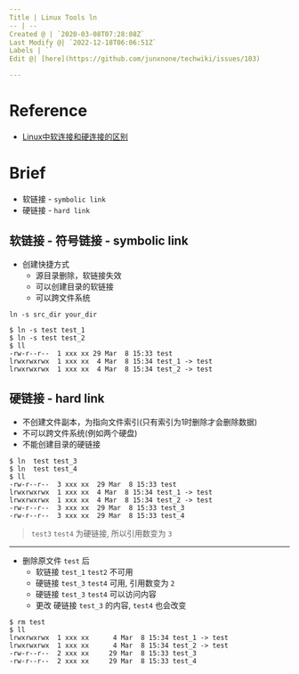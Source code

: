 ```yaml
---
Title | Linux Tools ln
-- | --
Created @ | `2020-03-08T07:28:08Z`
Last Modify @| `2022-12-18T06:06:51Z`
Labels | ``
Edit @| [here](https://github.com/junxnone/techwiki/issues/103)

---
```

# Reference
- [Linux中软连接和硬连接的区别](https://www.cnblogs.com/loliconinvincible/p/12442230.html)

# Brief
- 软链接 - `symbolic link`
- 硬链接 - `hard link`

## 软链接 - 符号链接 - symbolic link

- 创建快捷方式
  - 源目录删除，软链接失效
  - 可以创建目录的软链接
  - 可以跨文件系统

```
ln -s src_dir your_dir
```
```
$ ln -s test test_1
$ ln -s test test_2
$ ll
-rw-r--r--  1 xxx xx 29 Mar  8 15:33 test
lrwxrwxrwx  1 xxx xx  4 Mar  8 15:34 test_1 -> test
lrwxrwxrwx  1 xxx xx  4 Mar  8 15:34 test_2 -> test
```

## 硬链接 - hard link

- 不创建文件副本，为指向文件索引(只有索引为1时删除才会删除数据)
- 不可以跨文件系统(例如两个硬盘)
- 不能创建目录的硬链接

```
$ ln  test test_3
$ ln  test test_4
$ ll
-rw-r--r--  3 xxx xx  29 Mar  8 15:33 test
lrwxrwxrwx  1 xxx xx  4 Mar  8 15:34 test_1 -> test
lrwxrwxrwx  1 xxx xx  4 Mar  8 15:34 test_2 -> test
-rw-r--r--  3 xxx xx  29 Mar  8 15:33 test_3
-rw-r--r--  3 xxx xx  29 Mar  8 15:33 test_4
```
> `test3` `test4` 为硬链接, 所以引用数变为 `3`

---
- 删除原文件 `test` 后
  - 软链接 `test_1` `test2` 不可用
  - 硬链接 `test_3` `test4` 可用, 引用数变为 `2`
  - 硬链接 `test_3` `test4` 可以访问内容
  - 更改 硬链接 `test_3` 的内容, `test4` 也会改变

```
$ rm test
$ ll
lrwxrwxrwx  1 xxx xx      4 Mar  8 15:34 test_1 -> test
lrwxrwxrwx  1 xxx xx      4 Mar  8 15:34 test_2 -> test
-rw-r--r--  2 xxx xx     29 Mar  8 15:33 test_3
-rw-r--r--  2 xxx xx     29 Mar  8 15:33 test_4
```


